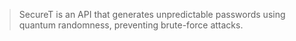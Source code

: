> SecureT is an API that generates unpredictable passwords using quantum randomness, preventing brute-force attacks.
